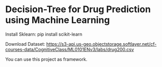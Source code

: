 # Decision-Tree for Drug Prediction using Machine Learning
Install Sklearn: pip install scikit-learn

Download Dataset: https://s3-api.us-geo.objectstorage.softlayer.net/cf-courses-data/CognitiveClass/ML0101ENv3/labs/drug200.csv


You can use this project as framework. 
